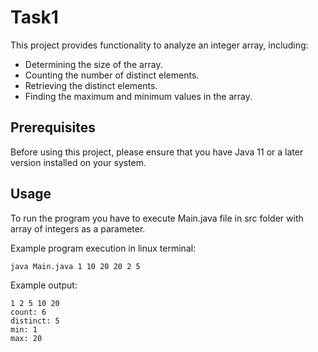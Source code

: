# Task1

This project provides functionality to analyze an integer array, including:

- Determining the size of the array.
- Counting the number of distinct elements.
- Retrieving the distinct elements.
- Finding the maximum and minimum values in the array.

## Prerequisites

Before using this project, please ensure that you have Java 11 or a later version installed on your system.

## Usage

To run the program you have to execute Main.java file in src folder with array of integers as a parameter.

Example program execution in linux terminal:

```
java Main.java 1 10 20 20 2 5
```

Example output:

```
1 2 5 10 20
count: 6
distinct: 5
min: 1
max: 20
```